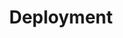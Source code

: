 ---
title: Deployment
feature_image: "https://docs.opentrading.net/custom-alembic/tesseract/images/Orthogonal_Tesseract_Gif-5.gif"
excerpt: "Deploying tesseract solutions"
aside: false
---